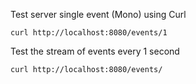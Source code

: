 
Test server single event (Mono) using Curl
```
curl http://localhost:8080/events/1
```
Test the stream of events every 1 second
```
curl http://localhost:8080/events/
```